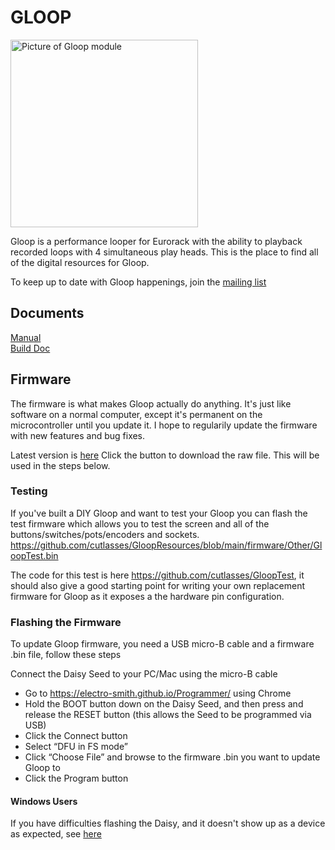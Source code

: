 # GLOOP

<img src="https://www.thonk.co.uk/wp-content/uploads/2024/11/cutlasses-gloop-front-700x700.jpg" alt="Picture of Gloop module" width="300" height="300">


Gloop is a performance looper for Eurorack with the ability to playback recorded loops with 4 simultaneous play heads. This is the place to find all of the digital resources for Gloop.

To keep up to date with Gloop happenings, join the [mailing list](https://www.cutlasses.co.uk/cutlasses-instruments/gloop-update/)

## Documents
[Manual](https://github.com/cutlasses/GloopResources/blob/main/Manual%20FW%201.2.0.pdf)  
[Build Doc](https://www.thonk.co.uk/wp-content/uploads/2024/11/Cutlasses-Gloop-build-doc-v1.0.pdf)  

## Firmware

The firmware is what makes Gloop actually do anything. It's just like software on a normal computer, except it's permanent on the microcontroller until you update it. I hope to regularily update the firmware with new features and bug fixes.

Latest version is [here](https://github.com/cutlasses/GloopResources/blob/main/firmware/Gloop_1_2_0.bin) Click the button to download the raw file. This will be used in the steps below.

### Testing

If you've built a DIY Gloop and want to test your Gloop you can flash the test firmware which allows you to test the screen and all of the buttons/switches/pots/encoders and sockets. https://github.com/cutlasses/GloopResources/blob/main/firmware/Other/GloopTest.bin

The code for this test is here https://github.com/cutlasses/GloopTest, it should also give a good starting point for writing your own replacement firmware for Gloop as it exposes a the hardware pin configuration.

### Flashing the Firmware

To update Gloop firmware, you need a USB micro-B cable and a firmware .bin file, follow these steps

Connect the Daisy Seed to your PC/Mac using the micro-B cable
- Go to https://electro-smith.github.io/Programmer/ using Chrome
- Hold the BOOT button down on the Daisy Seed, and then press and release the RESET button (this allows the Seed to be programmed via USB)
- Click the Connect button
- Select “DFU in FS mode”
- Click “Choose File” and browse to the firmware .bin you want to update Gloop to
- Click the Program button

#### Windows Users
If you have difficulties flashing the Daisy, and it doesn't show up as a device as expected, see [here](https://github.com/electro-smith/DaisyWiki/wiki/Using-Zadig-to-Reset-USB-Driver-(Windows-Only)) 


